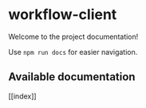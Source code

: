 # workflow-client

Welcome to the project documentation!

Use `npm run docs` for easier navigation.

## Available documentation

[[index]]
